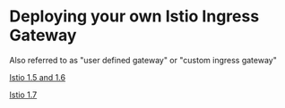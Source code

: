 # Deploying your own Istio Ingress Gateway

Also referred to as "user defined gateway" or "custom ingress gateway"

[Istio 1.5 and 1.6](custom-istio-ingress-1.5.md)

[Istio 1.7](custom-istio-ingress-1.7.md)

